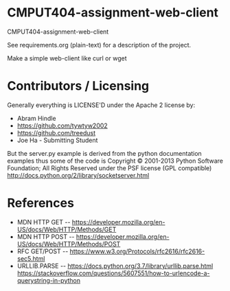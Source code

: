 CMPUT404-assignment-web-client
==============================

CMPUT404-assignment-web-client

See requirements.org (plain-text) for a description of the project.

Make a simple web-client like curl or wget

Contributors / Licensing
========================

Generally everything is LICENSE'D under the Apache 2 license by: 

* Abram Hindle
* https://github.com/tywtyw2002
* https://github.com/treedust
* Joe Ha - Submitting Student

But the server.py example is derived from the python documentation
examples thus some of the code is Copyright © 2001-2013 Python
Software Foundation; All Rights Reserved under the PSF license (GPL
compatible) http://docs.python.org/2/library/socketserver.html

References
=====================
* MDN HTTP GET -- https://developer.mozilla.org/en-US/docs/Web/HTTP/Methods/GET
* MDN HTTP POST -- https://developer.mozilla.org/en-US/docs/Web/HTTP/Methods/POST
* RFC GET/POST -- https://www.w3.org/Protocols/rfc2616/rfc2616-sec5.html
* URLLIB.PARSE --
    https://docs.python.org/3.7/library/urllib.parse.html<br>
    https://stackoverflow.com/questions/5607551/how-to-urlencode-a-querystring-in-python <br>
